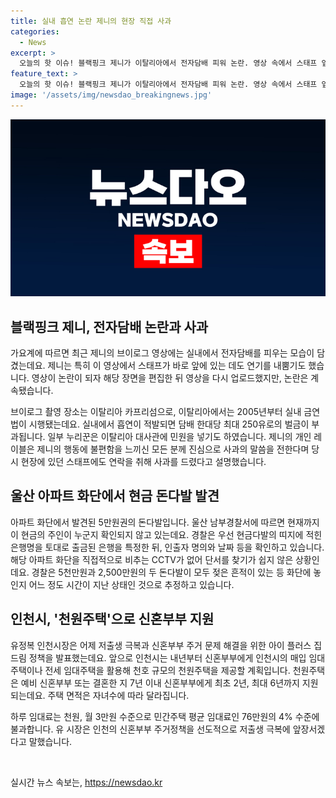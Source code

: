 ```yaml
---
title: 실내 흡연 논란 제니의 현장 직접 사과
categories:
  - News
excerpt: >
  오늘의 핫 이슈! 블랙핑크 제니가 이탈리아에서 전자담배 피워 논란. 영상 속에서 스태프 앞에서 피워, 이탈리아 실내 금연법 위반 가능성. 사과 및 민원 등 응답. 또한, 울산 아파트 화단에서 7천만원 현금 미스터리. 주인 미발견, 경찰 주력 수색 중. 인천시는 신혼부부에게 매입임대주택 활용해 천원주택 공급 계획 발표. 천원 임대료, 저출생 극복을 위한 노력.
feature_text: >
  오늘의 핫 이슈! 블랙핑크 제니가 이탈리아에서 전자담배 피워 논란. 영상 속에서 스태프 앞에서 피워, 이탈리아 실내 금연법 위반 가능성. 사과 및 민원 등 응답. 또한, 울산 아파트 화단에서 7천만원 현금 미스터리. 주인 미발견, 경찰 주력 수색 중. 인천시는 신혼부부에게 매입임대주택 활용해 천원주택 공급 계획 발표. 천원 임대료, 저출생 극복을 위한 노력.
image: '/assets/img/newsdao_breakingnews.jpg'
---
```


<p><img src="/assets/img/newsdao_breakingnews.jpg" alt="flaretime 속보" /></p>

<h2 data-ke-size="size26">블랙핑크 제니, 전자담배 논란과 사과</h2>

<p data-ke-size="size16">가요계에 따르면 최근 제니의 브이로그 영상에는 실내에서 전자담배를 피우는 모습이 담겼는데요. 제니는 특히 이 영상에서 스태프가 바로 앞에 있는 데도 연기를 내뿜기도 했습니다. 영상이 논란이 되자 해당 장면을 편집한 뒤 영상을 다시 업로드했지만, 논란은 계속됐습니다.</p>

<p data-ke-size="size16">브이로그 촬영 장소는 이탈리아 카프리섬으로, 이탈리아에서는 2005년부터 실내 금연법이 시행됐는데요. 실내에서 흡연이 적발되면 담배 한대당 최대 250유로의 벌금이 부과됩니다. 일부 누리꾼은 이탈리아 대사관에 민원을 넣기도 하였습니다. 제니의 개인 레이블은 제니의 행동에 불편함을 느끼신 모든 분께 진심으로 사과의 말씀을 전한다며 당시 현장에 있던 스태프에도 연락을 취해 사과를 드렸다고 설명했습니다.</p>

<h2 data-ke-size="size26">울산 아파트 화단에서 현금 돈다발 발견</h2>

<p data-ke-size="size16">아파트 화단에서 발견된 5만원권의 돈다발입니다. 울산 남부경찰서에 따르면 현재까지 이 현금의 주인이 누군지 확인되지 않고 있는데요. 경찰은 우선 현금다발의 띠지에 적힌 은행명을 토대로 출금된 은행을 특정한 뒤, 인출자 명의와 날짜 등을 확인하고 있습니다. 해당 아파트 화단을 직접적으로 비추는 CCTV가 없어 단서를 찾기가 쉽지 않은 상황인데요. 경찰은 5천만원과 2,500만원의 두 돈다발이 모두 젖은 흔적이 있는 등 화단에 놓인지 어느 정도 시간이 지난 상태인 것으로 추정하고 있습니다.</p>

<h2 data-ke-size="size26">인천시, '천원주택'으로 신혼부부 지원</h2>

<p data-ke-size="size16">유정복 인천시장은 어제 저출생 극복과 신혼부부 주거 문제 해결을 위한 아이 플러스 집드림 정책을 발표했는데요. 앞으로 인천시는 내년부터 신혼부부에게 인천시의 매입 임대주택이나 전세 임대주택을 활용해 천호 규모의 천원주택을 제공할 계획입니다. 천원주택은 예비 신혼부부 또는 결혼한 지 7년 이내 신혼부부에게 최초 2년, 최대 6년까지 지원되는데요. 주택 면적은 자녀수에 따라 달라집니다.</p>

<p data-ke-size="size16">하루 임대료는 천원, 월 3만원 수준으로 민간주택 평균 임대료인 76만원의 4% 수준에 불과합니다. 유 시장은 인천의 신혼부부 주거정책을 선도적으로 저출생 극복에 앞장서겠다고 말했습니다.</p>

<p data-ke-size="size16">&nbsp;</p>
실시간 뉴스 속보는, <a href="https://newsdao.kr" rel="dofollow">https://newsdao.kr</a>


